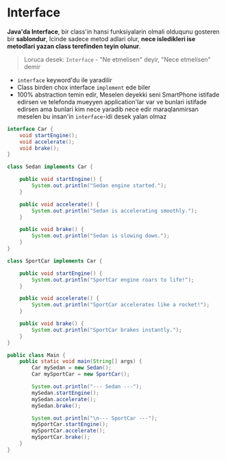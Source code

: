 # Interface

**Java'da Interface**, bir class'in hansi funksiyalarin olmali olduqunu gosteren bir **sablondur**, Icinde sadece metod adlari olur, **nece isledikleri ise metodlari yazan class terefinden teyin olunur**.

> Loruca desek: `Interface` - "Ne etmelisen" deyir, "Nece etmelisen" demir

- `interface` keyword'du ile yaradilir
- Class birden chox interface `implement` ede biler
- 100% abstraction temin edir, Meselen deyekki seni SmartPhone istifade edirsen ve telefonda mueyyen application'lar var ve bunlari istifade edirsen ama bunlari kim nece yaradib nece edir maraqlanmirsan meselen bu insan'in `interface`-idi desek yalan olmaz

```Java
interface Car {
    void startEngine();
    void accelerate();
    void brake();
}

class Sedan implements Car {

    public void startEngine() {
        System.out.println("Sedan engine started.");
    }

    public void accelerate() {
        System.out.println("Sedan is accelerating smoothly.");
    }

    public void brake() {
        System.out.println("Sedan is slowing down.");
    }
}

class SportCar implements Car {

    public void startEngine() {
        System.out.println("SportCar engine roars to life!");
    }

    public void accelerate() {
        System.out.println("SportCar accelerates like a rocket!");
    }

    public void brake() {
        System.out.println("SportCar brakes instantly.");
    }
}

public class Main {
    public static void main(String[] args) {
        Car mySedan = new Sedan();
        Car mySportCar = new SportCar();

        System.out.println("--- Sedan ---");
        mySedan.startEngine();
        mySedan.accelerate();
        mySedan.brake();

        System.out.println("\n--- SportCar ---");
        mySportCar.startEngine();
        mySportCar.accelerate();
        mySportCar.brake();
    }
}
```
